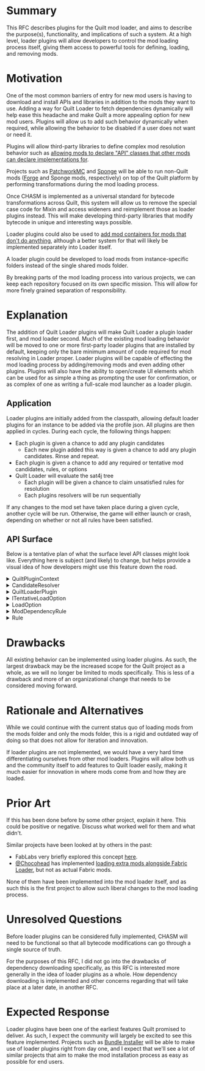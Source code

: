 # Summary

This RFC describes plugins for the Quilt mod loader, and aims to describe the
purpose(s), functionality, and implications of such a system. At a high level,
loader plugins will allow developers to control the mod loading process itself,
giving them access to powerful tools for defining, loading, and removing mods.


# Motivation

One of the most common barriers of entry for new mod users is having to download
and install APIs and libraries in addition to the mods they want to use. Adding a
way for Quilt Loader to fetch dependencies dynamically will help ease this
headache and make Quilt a more appealing option for new mod users. Plugins will
allow us to add such behavior dynamically when required, while allowing the
behavior to be disabled if a user does not want or need it.

Plugins will allow third-party libraries to define complex mod resolution behavior
such as [allowing mods to declare "API" classes that other mods can declare implementations for](https://github.com/FabricMC/fabric-loader/issues/343).

Projects such as [PatchworkMC](https://patchworkmc.net/) and [Sponge](https://www.spongepowered.org/) will be able to run non-Quilt mods ([Forge](https://forums.minecraftforge.net/) and Sponge mods, respectively) on top of the Quilt platform by
performing transformations during the mod loading process.

Once CHASM is implemented as a universal standard for bytecode transformations
across Quilt, this system will allow us to remove the special case code for Mixin
and access wideners and reimplement those as loader plugins instead. This will make
developing third-party libraries that modify bytecode in unique and interesting
ways possible.

Loader plugins could also be used to [add mod containers for mods that don't do anything](https://github.com/FabricMC/fabric-loader/issues/175), although a
better system for that will likely be implemented separately into Loader itself.

A loader plugin could be developed to load mods from instance-specific folders instead of the single shared mods folder.

By breaking parts of the mod loading process into various projects, we can keep
each repository focused on its own specific mission. This will allow for more
finely grained separation of responsibility.


# Explanation

The addition of Quilt Loader plugins will make Quilt Loader a plugin loader
first, and mod loader second. Much of the existing mod loading behavior will be
moved to one or more first-party loader plugins that are installed by default,
keeping only the bare minimum amount of code required for mod resolving in Loader
proper. Loader plugins will be capable of effecting the mod loading process by
adding/removing mods and even adding other plugins. Plugins will also have the
ability to open/create UI elements which can be used for as simple a thing as
prompting the user for confirmation, or as complex of one as writing a full-scale
mod launcher as a loader plugin.

## Application
Loader plugins are initially added from the classpath, allowing default loader
plugins for an instance to be added via the profile json. All plugins are then
applied in cycles. During each cycle, the following things happen:
- Each plugin is given a chance to add any plugin candidates
    - Each new plugin added this way is given a chance to add any plugin candidates.
      Rinse and repeat.
- Each plugin is given a chance to add any required or tentative mod candidates,
  rules, or options
- Quilt Loader will evaluate the sat4j tree
    - Each plugin will be given a chance to claim unsatisfied rules for resolution
    - Each plugins resolvers will be run sequentially

If any changes to the mod set have taken place during a given cycle, another cycle
will be run. Otherwise, the game will either launch or crash, depending on whether
or not all rules have been satisfied.


## API Surface

Below is a tentative plan of what the surface level API classes might look like.
Everything here is subject (and likely) to change, but helps provide a visual
idea of how developers might use this feature down the road.

<details>
    <summary>QuiltPluginContext</summary>

```java
/**
* Passed to loader plugins to define what actions they are able to take.
*/
public sealed interface QuiltPluginContext permits QuiltPluginContextImpl {
/**
* The plugin that this context is for. This method is useless, it just indicates that every other method here has an 
* implicit paramater of "The Loader Plugin" for the UI / logging to use in some way
*/
QuiltLoaderPlugin plugin();

void addCandidate(ModCandidate candidate);

void addCandidate(PluginCandidate candidate);

/**
* Adds a tentative mod candidate which indicates that downloading / fetching a new mod will fix a rule somewhere.
* This tentative mod won't be kept around to the next cycle - instead the resolver is called to actually download
* the mod if {@link QuiltLoaderPlugin#canResolve} returns true after each plugin has been checked.
*/
void addTentativeCandidate(String group, String modId, Version version, CandidateResolver resolver);

/**
* Adds a rule to the current solver.
*/
void addRule(Rule rule);

/**
* Adds a LoadOption to the current solver. All existing rules will have Rule#onLoadOptionAdded called, and all plugins 
* will have ILoaderPlugin#onLoadOptionAdded called.
*
* If this is an ITentativeLoadOption then it will be removed at the end of the cycle, and handled by whatever plugin 
* added it.
*/
void addOption(LoadOption option);

/**
* Gets the metadata for a given mod.
*
* Because the mods in QuiltLoader only reference fully loaded bods, this method can be used during the modloaded process
* to get the metadata for any candidates (tentative or not) that were present prior to this cycle.
*/
ModMetadata getMetadata(String modId);
}
```
</details>

<details>
    <summary>CandidateResolver</summary>
    
```java
interface CandidateResolver {
/**
* Attempts to resolve a tentative candidate.
*
* @return an error message if resolution fails, null otherwise
*/ 
@Nullable String resolve();
}
```
</details>

<details>
    <summary>QuiltLoaderPlugin</summary>

```java
/**
* @param <T> the types of resolver this plugin can resolve
*/
interface QuiltLoaderPlugin<T extends CandidateResolver> extends  {
/**
* Called once per cycle as the first action in the cycle.
* 
* This is where mods can be added with {@link QuiltPluginContext#addCandidate} and
* {@link QuiltPluginContext#addTentativeCandidate}.
*/
default void run(QuiltPluginContext context) {}

/**
* Called once per cycle after the sat4j solving has finished, but before any resolvers are run.
*
* Should NOT invoke the resolvers.
*
* @return true if all of the resolvers can be called, false otherwise
*/
default boolean canResolve(List<T> resolvers) {
    return false;
}

/**
* Called if loader can't simplify this error down into any of the other error handling methods.
* @return True if this plugin did something which will solve / change the error in future,
*         and so loader won't ask any other plugins to solve this.
*         Loader will temporarily remove this rule so it won't be sent to #handleOtherErrors again in this cycle.
*         If this returns false then no rules will be removed, and instead loader will assume that
*         the error has been handled in some other way. (and it will promptly crash if you haven't)
*/
default @Nullable Rule handleOtherErrors(QuiltPluginContext context, List<Rule> errorChain) { return null; }

/**
* @param dep The dependency which is missing completely. If you can find a valid source for this then you should add 
*            it with {@link QuiltContext#addTentativeCandidate()}
* @return True if this plugin did something which will solve / change the error in future,
*         and so loader won't ask any other plugins to solve this.
*         Loader will temporarily remove this rule so it won't be sent to #handleOtherErrors again in this cycle.
*         If this returns false then no rules will be removed, and instead loader will assume that
*         the error has been handled in some other way. (and it will promptly crash if you haven't)
*/
default boolean handleMissingDependencyError(QuiltPluginContext context, ModDependencyRule dep, List<Rule> fullErrorChain) {
    return handleOtherErrors(ctx, fullErrorChain);
}

/**
* Called whenever a new LoadOption is added, for plugins to add Rules based on this. (For example the default plugin 
* creates rules based on the dependencies and breaks sections of the quilt.mod.json if this option is a 
* {@link MainModLoadOption}).
* <p>
* Most plugins are not expected to implement this.
*/
default void onLoadOptionAdded(QuiltPluginContext context, LoadOption option) {}
}
```
</details>

<details>
    <summary>ITentativeLoadOption</summary>
    
```java
/**
* {@link LoadOption}s can implement this if they must be processed at the end of the cycle in order to either be
* added as a normal LoadOption, or removed automatically.
*/
public interface ITentativeLoadOption {

}
```
</details>

<details>
    <summary>LoadOption</summary>
    
```java
/**
* A boolean option, which quilt loader will resolve down to "true" or "false" according to the {@link Rule}s added by plugins.
*/
public abstract class LoadOption {

}
```
</details>

<details>
    <summary>ModDependencyRule</summary>

```java
sealed abstract class ModDependencyRule extends Rule /* implemented by quilt */ {
abstract ModCandidate from();

abstract VersionLimits versions();

abstract @Nullable ModDependencyRule unless();

abstract List<ModLoadOption> valid();

abstract List<ModLoadOption> invalid();
}
```
</details>

<details>
    <summary>Rule</summary>

```java
/**
* A boolean expression, which controls the links between {@link LoadOption}s
*/
public abstract class Rule {

/**
* Invoked for every Rule by quilt-loader whenever a load option is added, in order to update this rule.
* For example {@link ModDependencyRule} uses this to add ModLoadOption to it's valid and invalid lists.
*/
public abstract void onLoadOptionAdded(LoadOption option);

/**
* Invoked when tentative LoadOptions are removed at the end of a cycle.
*/
public abstract void onLoadOptionRemoved(LoadOption option);

/**
* Called at the start of each cycle to encode this rule in sat4j.
*/
public abstract void define(IRuleDefiner definer);
}
```
</details>


# Drawbacks

All existing behavior can be implemented using loader plugins. As such, the largest
drawback may be the increased scope for the Quilt project as a whole, as we will no
longer be limited to mods specifically. This is less of a drawback and more of an
organizational change that needs to be considered moving forward.


# Rationale and Alternatives

While we could continue with the current status quo of loading mods from the mods
folder and only the mods folder, this is a rigid and outdated way of doing so that
does not allow for iteration and innovation.

If loader plugins are not implemented, we would have a very hard time
differentiating ourselves from other mod loaders. Plugins will allow both us and
the community itself to add features to Quilt loader easily, making it much easier
for innovation in where mods come from and how they are loaded.


# Prior Art

If this has been done before by some other project, explain it here. This could
be positive or negative. Discuss what worked well for them and what didn't.

Similar projects have been looked at by others in the past:
- FabLabs very briefly explored this concept [here](https://github.com/FabLabsMC/fabric-loader/tree/feature/modproviders).
- [@Chocohead](https://github.com/Chocohead) has implemented [loading extra mods alongside Fabric Loader](https://github.com/Chocohead/Modjam/blob/master/src/com/chocohead/sm/loader/PreLoader.java), but not as actual Fabric mods.

None of them have been implemented into the mod loader itself, and as such this is
the first project to allow such liberal changes to the mod loading process.


# Unresolved Questions

Before loader plugins can be considered fully implemented, CHASM will need to be
functional so that all bytecode modifications can go through a single source of
truth.

For the purposes of this RFC, I did not go into the drawbacks of
dependency downloading specifically, as this RFC is interested more generally
in the idea of loader plugins as a whole. How dependency downloading is implemented
and other concerns regarding that will take place at a later date, in another RFC.


# Expected Response

Loader plugins have been one of the earliest features Quilt promised to deliver. As
such, I expect the community will largely be excited to see this feature
implemented. Projects such as [Bundle Installer](https://github.com/FoundationGames/Bundle-Installer) will be able to make use of loader plugins right from day one, and
I expect that we'll see a lot of similar projects that aim to make the mod
installation process as easy as possible for end users.
